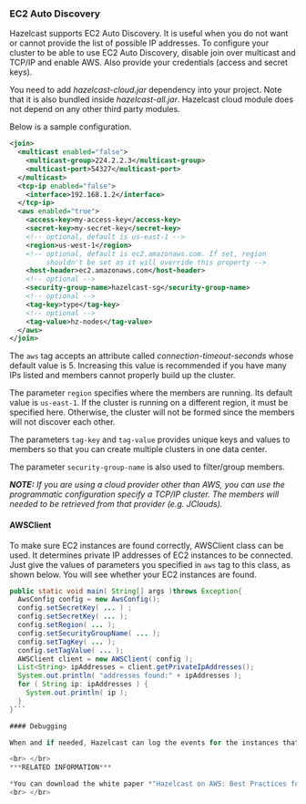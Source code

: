 
### EC2 Auto Discovery

Hazelcast supports EC2 Auto Discovery. It is useful when you do not want or cannot provide the list of possible IP addresses. To configure your cluster to be able to use EC2 Auto Discovery, disable join over multicast and TCP/IP and enable AWS. Also provide your credentials (access and secret keys). 

You need to add *hazelcast-cloud.jar* dependency into your project. Note that it is also bundled inside *hazelcast-all.jar*. Hazelcast cloud  module does not depend on any other third party modules.

Below is a sample configuration. 

```xml
<join>
  <multicast enabled="false">
    <multicast-group>224.2.2.3</multicast-group>
    <multicast-port>54327</multicast-port>
  </multicast>
  <tcp-ip enabled="false">
    <interface>192.168.1.2</interface>
  </tcp-ip>
  <aws enabled="true">
    <access-key>my-access-key</access-key>
    <secret-key>my-secret-key</secret-key>
    <!-- optional, default is us-east-1 -->
    <region>us-west-1</region>
    <!-- optional, default is ec2.amazonaws.com. If set, region 
         shouldn't be set as it will override this property -->
    <host-header>ec2.amazonaws.com</host-header>
    <!-- optional -->
    <security-group-name>hazelcast-sg</security-group-name>
    <!-- optional -->
    <tag-key>type</tag-key>
    <!-- optional -->
    <tag-value>hz-nodes</tag-value>
  </aws>
</join>
```

The `aws` tag accepts an attribute called *connection-timeout-seconds* whose default value is 5. Increasing this value is recommended if you have many IPs listed and members cannot properly build up the cluster.

The parameter `region` specifies where the members are running. Its default value is `us-east-1`. If the cluster is running on a different region, it must be specified here. Otherwise, the cluster will not be formed since the members will not discover each other.

The parameters `tag-key` and `tag-value` provides unique keys and values to members so that you can create multiple clusters in one data center.

The parameter `security-group-name` is also used to filter/group members.

***NOTE:*** *If you are using a cloud provider other than AWS, you can use the programmatic configuration specify a TCP/IP cluster. The members will needed to be retrieved from that provider (e.g. JClouds).*

#### AWSClient

To make sure EC2 instances are found correctly, AWSClient class can be used. It determines private IP addresses of EC2 instances to be connected. Just give the values of parameters you specified in `aws` tag to this class, as shown below. You will see whether your EC2 instances are found.

```java
public static void main( String[] args )throws Exception{ 
  AwsConfig config = new AwsConfig(); 
  config.setSecretKey( ... ) ;
  config.setSecretKey( ... );
  config.setRegion( ... );
  config.setSecurityGroupName( ... );
  config.setTagKey( ... );
  config.setTagValue( ... );
  AWSClient client = new AWSClient( config );
  List<String> ipAddresses = client.getPrivateIpAddresses();
  System.out.println( "addresses found:" + ipAddresses ); 
  for ( String ip: ipAddresses ) {
    System.out.println( ip ); 
  }
}``` 

#### Debugging

When and if needed, Hazelcast can log the events for the instances that exist in a region. To see what has happened or trace the activities while forming the cluster, change the log level in your logging mechanism to FINEST or DEBUG. After this change, you can also see whether the instances are accepted or rejected, and the reason of rejection for the rejected instances in the generated log. Note that, changing the log level to one of the mentioned levels may affect the performance of the cluster.

<br> </br>
***RELATED INFORMATION***

*You can download the white paper *"Hazelcast on AWS: Best Practices for Deployment"* from [Hazelcast.com](http://hazelcast.com/resources/hazelcast-on-aws-best-practices-for-deployment/).*
<br> </br>
